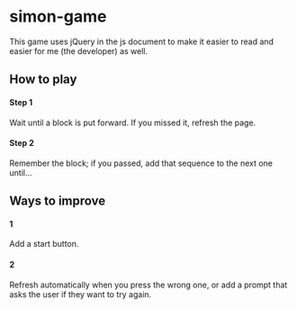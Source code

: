 # simon-game

This game uses jQuery in the js document to make it easier to read and easier for me (the developer) as well. 

## How to play

 #### Step 1
 
 Wait until a block is put forward. If you missed it, refresh the page.

#### Step 2

Remember the block; if you passed, add that sequence to the next one until...


## Ways to improve

####  1

Add a start button.

#### 2

Refresh automatically when you press the wrong one, or add a prompt that asks the user if they want to try again.
